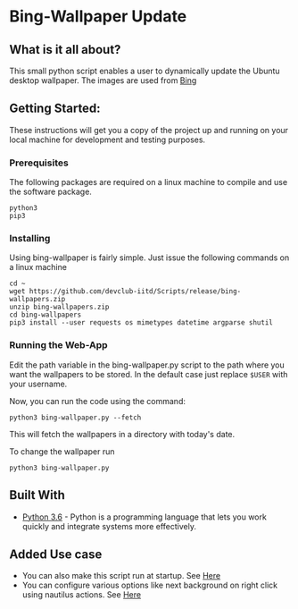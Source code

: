# Bing-Wallpaper Update


## What is it all about?
This small python script enables a user to dynamically update the Ubuntu desktop wallpaper. The images are used from [Bing](https://bing.com)

## Getting Started: 
These instructions will get you a copy of the project up and running on your local machine for development and testing purposes.

### Prerequisites

The following packages are required on a linux machine to compile and use the software package.

```
python3
pip3
```

### Installing

Using bing-wallpaper is fairly simple. Just issue the following commands on a linux machine

```
cd ~
wget https://github.com/devclub-iitd/Scripts/release/bing-wallpapers.zip
unzip bing-wallpapers.zip
cd bing-wallpapers
pip3 install --user requests os mimetypes datetime argparse shutil
```
### Running the Web-App

Edit the path variable in the bing-wallpaper.py script to the path where you want the wallpapers to be stored. In the default case just replace `$USER` with your username.

Now, you can run the code using the command:

```
python3 bing-wallpaper.py --fetch
``` 
This will fetch the wallpapers in a directory with today's date.

To change the wallpaper run 

```
python3 bing-wallpaper.py
```


## Built With

* [Python 3.6](http://www.python.org/) - Python is a programming language that lets you work quickly and integrate systems more effectively.


## Added Use case

* You can also make this script run at startup. See [Here](https://stackoverflow.com/questions/24518522/run-python-script-at-startup-in-ubuntu)
* You can configure various options like next background on right click using nautilus actions. See [Here](https://askubuntu.com/questions/657111/how-to-add-options-to-the-mouse-right-click-menu-in-ubuntu-14-04)